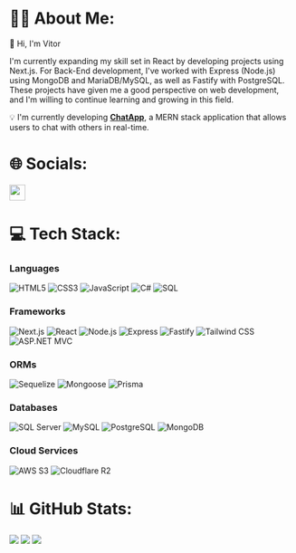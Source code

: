 # 👨‍💻 About Me:

👋 Hi, I'm Vitor 

I'm currently expanding my skill set in React by developing projects using Next.js. For Back-End development, I've worked with Express (Node.js) using MongoDB and MariaDB/MySQL, as well as Fastify with PostgreSQL. These projects have given me a good perspective on web development, and I'm willing to continue learning and growing in this field.

💡 I'm currently developing [**ChatApp**](https://github.com/vitorpereira2607/chatapp), a MERN stack application that allows users to chat with others in real-time. 

# 🌐 Socials:
<a href="https://www.linkedin.com/in/vitorpereira267/" target="_blank">
  <img src="https://img.shields.io/badge/LinkedIn-%230077B5.svg?style=for-the-badge&logo=linkedin&logoColor=white" style="height: 28px;">
</a>

# 💻 Tech Stack:

### Languages
![HTML5](https://img.shields.io/badge/-HTML5-E34F26?style=flat&logo=html5&logoColor=white)
![CSS3](https://img.shields.io/badge/-CSS3-1572B6?style=flat&logo=css3&logoColor=white)
![JavaScript](https://img.shields.io/badge/-JavaScript-F7DF1E?style=flat&logo=javascript&logoColor=black)
![C#](https://img.shields.io/badge/-C%23-239120?style=flat&logo=c-sharp&logoColor=white)
![SQL](https://img.shields.io/badge/-SQL-4479A1?style=flat&logo=postgresql&logoColor=white)

### Frameworks
![Next.js](https://img.shields.io/badge/-Next.js-000000?style=flat&logo=next.js&logoColor=white)
![React](https://img.shields.io/badge/-React-61DAFB?style=flat&logo=react&logoColor=black)
![Node.js](https://img.shields.io/badge/-Node.js-339933?style=flat&logo=node.js&logoColor=white)
![Express](https://img.shields.io/badge/-Express-000000?style=flat&logo=express&logoColor=white)
![Fastify](https://img.shields.io/badge/-Fastify-000000?style=flat&logo=fastify&logoColor=white)
![Tailwind CSS](https://img.shields.io/badge/-Tailwind%20CSS-38B2AC?style=flat&logo=tailwind-css&logoColor=white)
![ASP.NET MVC](https://img.shields.io/badge/-ASP.NET%20MVC-512BD4?style=flat&logo=.net&logoColor=white)

### ORMs
![Sequelize](https://img.shields.io/badge/-Sequelize-52B0E7?style=flat&logo=sequelize&logoColor=white)
![Mongoose](https://img.shields.io/badge/-Mongoose-880000?style=flat&logo=mongoose&logoColor=white)
![Prisma](https://img.shields.io/badge/-Prisma-2D3748?style=flat&logo=prisma&logoColor=white)

### Databases
![SQL Server](https://img.shields.io/badge/-SQL%20Server-CC2927?style=flat&logo=microsoft-sql-server&logoColor=white)
![MySQL](https://img.shields.io/badge/-MySQL-4479A1?style=flat&logo=mysql&logoColor=white)
![PostgreSQL](https://img.shields.io/badge/-PostgreSQL-4169E1?style=flat&logo=postgresql&logoColor=white)
![MongoDB](https://img.shields.io/badge/-MongoDB-47A248?style=flat&logo=mongodb&logoColor=white)

### Cloud Services
![AWS S3](https://img.shields.io/badge/-AWS%20S3-569A31?style=flat&logo=amazon-s3&logoColor=white)
![Cloudflare R2](https://img.shields.io/badge/-Cloudflare%20R2-F38020?style=flat&logo=cloudflare&logoColor=white)

# 📊 GitHub Stats:
![](https://github-readme-stats.vercel.app/api?username=vitorpereira2607&show_icons=true&theme=dark&border_color=FFA500&icon_color=FFA500&title_color=FFA500) 
![](https://github-readme-streak-stats.herokuapp.com/?user=vitorpereira2607&theme=dark&hide_border=false&border_color=FFA500&stroke=FFA500&ring=FFA500&fire=FFA500&currStreakLabel=FFA500) 
![](https://github-readme-stats.vercel.app/api/top-langs/?username=vitorpereira2607&theme=dark&hide_border=false&include_all_commits=true&count_private=false&layout=compact&border_color=FFA500&title_color=FFA500)


